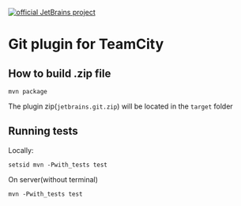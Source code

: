 [![official JetBrains project](https://jb.gg/badges/official-flat-square.svg)](https://github.com/jetbrains#jetbrains-on-github)

Git plugin for TeamCity
=======================

How to build .zip file
----------------------
```
mvn package
```
The plugin zip(`jetbrains.git.zip`) will be located in the `target` folder

Running tests
--------------
 Locally: 
 ```
 setsid mvn -Pwith_tests test
 ```
 On server(without terminal)
 ```
 mvn -Pwith_tests test
 ```